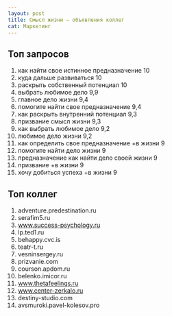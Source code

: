 ```yaml
---
layout: post
title: Смысл жизни — объявления коллег
cat: Маркетинг
---
```


## Топ запросов

1. как найти свое истинное предназначение  10
2. куда дальше развиваться 10
3. раскрыть собственный потенциал  10
4. выбрать любимое дело  9,9
5. главное дело жизни  9,4
6. помогите найти свое предназначение  9,4
7. как раскрыть внутренний потенциал 9,3
8. призвание смысл жизни 9,3
9. как выбрать любимое дело  9,2
10. любимое дело жизни  9,2
11. как определить свое предназначение +в жизни 9
12. помогите найти дело жизни 9
13. предназначение как найти дело своей жизни 9
14. призвание +в жизни  9
15. хочу добиться успеха +в жизни 9

## Топ коллег

1. adventure.predestination.ru
2. serafim5.ru
3. www.success-psychology.ru
4. lp.ted1.ru
5. behappy.cvc.is
6. teatr-t.ru
7. vesninsergey.ru
8. prizvanie.com
9. courson.apdom.ru
10. belenko.imicor.ru
11. www.thetafeelings.ru
12. www.center-zerkalo.ru
13. destiny-studio.com
14. avsmuroki.pavel-kolesov.pro
